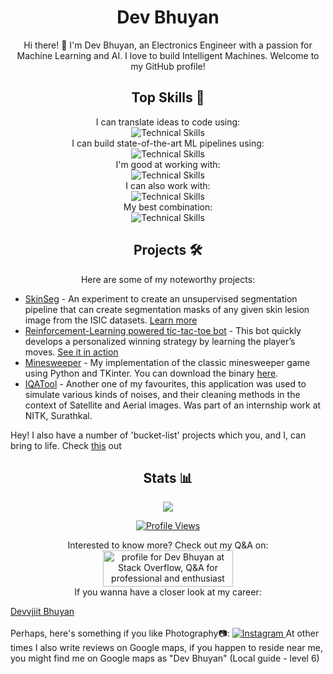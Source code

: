 <script src="https://platform.linkedin.com/badges/js/profile.js" async defer type="text/javascript"></script>

<h1 align="center">
    Dev Bhuyan
</h1>


<p align="center">
    Hi there! 👋 I'm Dev Bhuyan, an Electronics Engineer with a passion for Machine Learning and AI. I love to build Intelligent Machines. Welcome to my GitHub profile!
</p>

<h2 align="center">Top Skills 🚀</h2>

<div align="center">
    I can translate ideas to code using: </br>
    <img src="https://skillicons.dev/icons?i=python,c,matlab,bash" alt="Technical Skills"/>
</div>

<div align="center">
    I can build state-of-the-art ML pipelines using: </br>
    <img src="https://skillicons.dev/icons?i=tensorflow,pytorch,openai gym,huggingface,xgboost,sklearn" alt="Technical Skills"/>
</div>

<div align="center">
    I'm good at working with: </br>
    <img src="https://skillicons.dev/icons?i=Tesseract-OCR,OpenCV,Numpy,Pandas,Matplotlib,MySQL,nuitka,TKinter,LaTeX" alt="Technical Skills"/>
</div>

<div align="center">
    I can also work with: </br>
    <img src="https://skillicons.dev/icons?i=html,css,javascript,c++," alt="Technical Skills"/>
</div>

<div align="center">
    My best combination: </br>
    <img src="https://skillicons.dev/icons?i=python,tensorflow,linux," alt="Technical Skills"/>
</div>

<h2 align="center">Projects 🛠️</h2>

<p align="center">
    Here are some of my noteworthy projects:
</p>

- [SkinSeg](https://github.com/DevBhuyan/Unsup-Segmentation) - An experiment to create an unsupervised segmentation pipeline that can create segmentation masks of any given skin lesion image from the ISIC datasets. [Learn more](https://drive.google.com/file/d/176D-SWsVus7_6dfPSnIhaun2YDx_5Nv_/view)
- [Reinforcement-Learning powered tic-tac-toe bot](https://github.com/DevBhuyan/RL-bot-for-tictactoe) - This bot quickly develops a personalized winning strategy by learning the player’s moves. [See it in action](https://github.com/DevBhuyan/RL-bot-for-tictactoe)
- [Minesweeper](https://github.com/DevBhuyan/minesweeper) - My implementation of the classic minesweeper game using Python and TKinter. You can download the binary [here](https://github.com/DevBhuyan/minesweeper/blob/main/minesweeper.bin).
- [IQATool](https://github.com/DevBhuyan/IQATool) - Another one of my favourites, this application was used to simulate various kinds of noises, and their cleaning methods in the context of Satellite and Aerial images. Was part of an internship work at NITK, Surathkal.

Hey! I also have a number of 'bucket-list' projects which you, and I, can bring to life. Check [this](https://github.com/DevBhuyan/bucket-list) out

<h2 align="center">Stats 📊</h2>

<div align="center">
  <a href="https://github.com/DevBhuyan">
    <img src="http://github-profile-summary-cards.vercel.app/api/cards/profile-details?username=DevBhuyan" />
  </a>
  
  </div> 

<p align="center">
    <a href="https://profile-counter.glitch.me/DevBhuyan/count.svg">
        <img src="https://profile-counter.glitch.me/DevBhuyan/count.svg" alt="Profile Views"/>
    </a>
</p>

<p align="center">
    Interested to know more? Check out my Q&A on: <a href="https://stackoverflow.com/users/12171892/dev-bhuyan"><img src="https://stackoverflow.com/users/flair/12171892.png" width="208" height="58" alt="profile for Dev Bhuyan at Stack Overflow, Q&amp;A for professional and enthusiast programmers" title="profile for Dev Bhuyan at Stack Overflow, Q&amp;A for professional and enthusiast programmers"></a> </br>
    If you wanna have a closer look at my career: <div class="badge-base LI-profile-badge" data-locale="en_US" data-size="large" data-theme="light" data-type="VERTICAL" data-vanity="dev-bhuyan" data-version="v1"><a class="badge-base__link LI-simple-link" href="https://in.linkedin.com/in/dev-bhuyan?trk=profile-badge">Devvjiit Bhuyan</a></div>
               </br>
    Perhaps, here's something if you like Photography📷: <a href="https://www.instagram.com/dev_r_bhuyan/">
        <img src="https://skillicons.dev/icons?i=instagram" alt="Instagram" />
    </a>
    At other times I also write reviews on Google maps, if you happen to reside near me, you might find me on Google maps as "Dev Bhuyan" (Local guide - level 6)
</p>
<p align="center">
    
    
</p>

